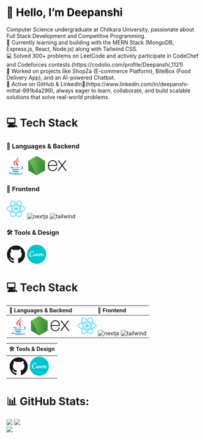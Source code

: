 <h1 style="color:black;">👋 <b>Hello, I’m Deepanshi</b></h1> Computer Science undergraduate at Chitkara University, passionate about Full Stack Development and Competitive Programming.<br />
🌱 Currently learning and building with the MERN Stack (MongoDB, Express.js, React, Node.js) along with Tailwind CSS.<br />
💻 Solved 300+ problems on LeetCode and actively participate in CodeChef and Codeforces contests.(https://codolio.com/profile/Deepanshi_1121)<br />
🚀 Worked on projects like ShopZa (E-commerce Platform), BiteBox (Food Delivery App), and an AI-powered Chatbot.<br />
🔗 Active on GitHub & LinkedIn💼(https://www.linkedin.com/in/deepanshi-mittal-991b4a299), always eager to learn, collaborate, and build scalable solutions that solve real-world problems.

# 💻 Tech Stack  
### 🚀 Languages & Backend  
<p align="left">  
  <img src="https://raw.githubusercontent.com/devicons/devicon/master/icons/java/java-original.svg" alt="java" width="50" height="50"/>  
  <img src="https://raw.githubusercontent.com/devicons/devicon/master/icons/nodejs/nodejs-original.svg" alt="nodejs" width="50" height="50"/>  
  <img src="https://raw.githubusercontent.com/devicons/devicon/master/icons/express/express-original.svg" alt="express" width="50" height="50"/>  
</p>  

### 🎨 Frontend  
<p align="left">  
  <img src="https://raw.githubusercontent.com/devicons/devicon/master/icons/react/react-original.svg" alt="react" width="50" height="50"/>  
  <img src="https://cdn.worldvectorlogo.com/logos/nextjs-2.svg" alt="nextjs" width="50" height="50"/>  
  <img src="https://www.vectorlogo.zone/logos/tailwindcss/tailwindcss-icon.svg" alt="tailwind" width="50" height="50"/>  
</p>  

### 🛠 Tools & Design  
<p align="left">  
  <img src="https://raw.githubusercontent.com/devicons/devicon/master/icons/github/github-original.svg" alt="github" width="50" height="50"/>  
  <img src="https://raw.githubusercontent.com/devicons/devicon/master/icons/canva/canva-original.svg" alt="canva" width="50" height="50"/>  
</p>  



# 💻 Tech Stack  

| 🚀 Languages & Backend | 🎨 Frontend |
|------------------------|-------------|
| <img src="https://raw.githubusercontent.com/devicons/devicon/master/icons/java/java-original.svg" alt="java" width="50" height="50"/> <img src="https://raw.githubusercontent.com/devicons/devicon/master/icons/nodejs/nodejs-original.svg" alt="nodejs" width="50" height="50"/> <img src="https://raw.githubusercontent.com/devicons/devicon/master/icons/express/express-original.svg" alt="express" width="50" height="50"/> | <img src="https://raw.githubusercontent.com/devicons/devicon/master/icons/react/react-original.svg" alt="react" width="50" height="50"/> <img src="https://cdn.worldvectorlogo.com/logos/nextjs-2.svg" alt="nextjs" width="50" height="50"/> <img src="https://www.vectorlogo.zone/logos/tailwindcss/tailwindcss-icon.svg" alt="tailwind" width="50" height="50"/> |

| 🛠 Tools & Design |
|------------------|
| <img src="https://raw.githubusercontent.com/devicons/devicon/master/icons/github/github-original.svg" alt="github" width="50" height="50"/> <img src="https://raw.githubusercontent.com/devicons/devicon/master/icons/canva/canva-original.svg" alt="canva" width="50" height="50"/> |





# 📊 GitHub Stats:
![](https://github-readme-stats.vercel.app/api?username=Deepanshimittal11&theme=dark&hide_border=false&include_all_commits=false&count_private=false)
![](https://github-readme-stats.vercel.app/api/top-langs/?username=Deepanshimittal11&theme=dark&hide_border=false&include_all_commits=false&count_private=false&layout=compact)<br/>
![](https://nirzak-streak-stats.vercel.app/?user=Deepanshimittal11&theme=dark&hide_border=false)<br/>
